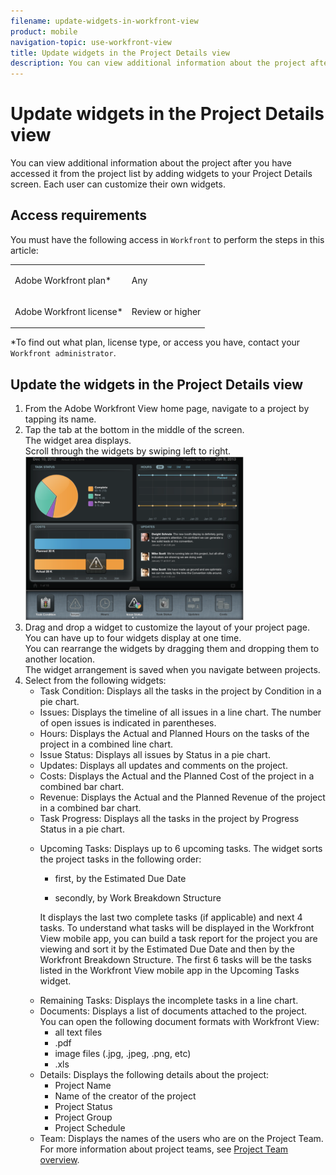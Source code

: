 ```yaml
---
filename: update-widgets-in-workfront-view
product: mobile
navigation-topic: use-workfront-view
title: Update widgets in the Project Details view
description: You can view additional information about the project after you have accessed it from the project list by adding widgets to your Project Details screen. Each user can customize their own widgets.
---
```


# Update widgets in the Project Details view

You can view additional information about the project after you have accessed it from the project list by adding widgets to your Project Details screen. Each user can customize their own widgets.

## Access requirements

You must have the following access in `Workfront` to perform the steps in this article:

<table cellspacing="0"> 
 <col> 
 </col> 
 <col> 
 </col> 
 <tbody> 
  <tr> 
   <td role="rowheader"><span>Adobe Workfront</span> plan*</td> 
   <td> <p>Any</p> </td> 
  </tr> 
  <tr> 
   <td role="rowheader"><span>Adobe Workfront</span> license*</td> 
   <td> <p><span>Review</span> or higher</p> </td> 
  </tr> 
 </tbody> 
</table>

&#42;To find out what plan, license type, or access you have, contact your `Workfront administrator`.

## Update the widgets in the Project Details view

<ol> 
 <li value="1">From the <span>Adobe Workfront</span> View home page, navigate to a project by tapping its name.</li> 
 <li value="2">Tap the tab at the bottom in the middle of the screen.<br>The widget area displays.<br>Scroll through the widgets by swiping left to right.<br><img src="assets/screen-shot-2013-009-11-at-8.25.01-am-350x262.png" alt="" style="width: 350;height: 262;"></li> 
 <li value="3">Drag and drop a widget to customize the layout of your project page.<br>You can have up to four widgets display at one time.<br>You can rearrange the widgets by dragging them and dropping them to another location.<br>The widget arrangement is saved when you navigate between projects.</li> 
 <li value="4">Select from the following widgets:
  <ul>
   <li><span class="bold">Task Condition</span>: Displays all the tasks in the project by Condition in a pie chart.</li>
   <li><span class="bold">Issues</span>: Displays the timeline of all issues in a line chart. The number of open issues is indicated in parentheses.</li>
   <li><span class="bold">Hours</span>: Displays the Actual and Planned Hours on the tasks of the project in a combined line chart.</li>
   <li><span class="bold">Issue</span> Status: Displays all issues by Status in a pie chart.</li>
   <li><span class="bold">Updates</span>: Displays all updates and comments on the project.</li>
   <li><span class="bold">Costs</span>: Displays the Actual and the Planned Cost of the project in a combined bar chart.</li>
   <li><span class="bold">Revenue</span>: Displays the Actual and the Planned Revenue of the project in a combined bar chart.</li>
   <li><span class="bold">Task Progress</span>: Displays all the tasks in the project by Progress Status in a pie chart.</li>
   <li><p><span class="bold">Upcoming Tasks</span>: Displays up to 6 upcoming tasks.&nbsp;The widget sorts the project tasks in the following order:</p>
    <ul>
     <li>first, by the Estimated Due Date</li>
     <li><p>secondly, by Work Breakdown Structure</p></li>
    </ul><p>It displays the last two complete tasks (if applicable) and next 4 tasks. To understand what tasks will be displayed in the <span>Workfront</span> View mobile app, you can build a task report for the project you are viewing and sort it by the Estimated Due Date and then by the <span>Workfront</span> Breakdown Structure. The first 6 tasks will be the tasks listed in the <span>Workfront</span> View mobile app in the Upcoming Tasks widget.</p></li>
   <li><span class="bold">Remaining Tasks</span>: Displays the incomplete tasks in a line chart.</li>
   <li><span class="bold">Documents</span>: Displays a list of documents attached to the project.<br>You can open the following document formats with <span>Workfront</span> View:
    <ul>
     <li>all text files</li>
     <li>.pdf</li>
     <li>image files (.jpg, .jpeg, .png, etc)</li>
     <li>.xls&nbsp;</li>
    </ul></li>
   <li><span class="bold">Details</span>: Displays the following details about the project:<br>
    <ul>
     <li>Project Name</li>
     <li>Name of the creator of the project</li>
     <li>Project Status</li>
     <li>Project Group</li>
     <li>Project Schedule</li>
    </ul></li>
   <li><span class="bold">Team</span>: Displays the names of the users who are on the Project Team.<br>For more information about project teams, see <a href="../../../manage-work/projects/planning-a-project/project-team-overview.md" class="MCXref xref">Project Team overview</a>.</li>
  </ul></li> 
</ol>

